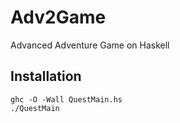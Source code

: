 # Adv2Game

Advanced Adventure Game on Haskell

## Installation

```
ghc -O -Wall QuestMain.hs
./QuestMain
```
